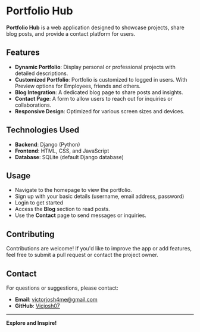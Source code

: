 # Portfolio Hub

**Portfolio Hub** is a web application designed to showcase projects, share blog posts, and provide a contact platform for users.

## Features
- **Dynamic Portfolio**: Display personal or professional projects with detailed descriptions.
- **Customized Portfolio**: Portfolio is customized to logged in users. With Preview options for Employees, friends and others.
- **Blog Integration**: A dedicated blog page to share posts and insights.
- **Contact Page**: A form to allow users to reach out for inquiries or collaborations.
- **Responsive Design**: Optimized for various screen sizes and devices.

## Technologies Used
- **Backend**: Django (Python)
- **Frontend**: HTML, CSS, and JavaScript
- **Database**: SQLite (default Django database)

## Usage
- Navigate to the homepage to view the portfolio.
- Sign up with your basic details (username, email address, password)
- Login to get started
- Access the **Blog** section to read posts.
- Use the **Contact** page to send messages or inquiries.

## Contributing
Contributions are welcome! If you'd like to improve the app or add features, feel free to submit a pull request or contact the project owner.

## Contact
For questions or suggestions, please contact:
- **Email**: victorjosh4me@gmail.com
- **GitHub**: [Vicjosh07](https://github.com/Vicjosh07)

---

**Explore and Inspire!**
